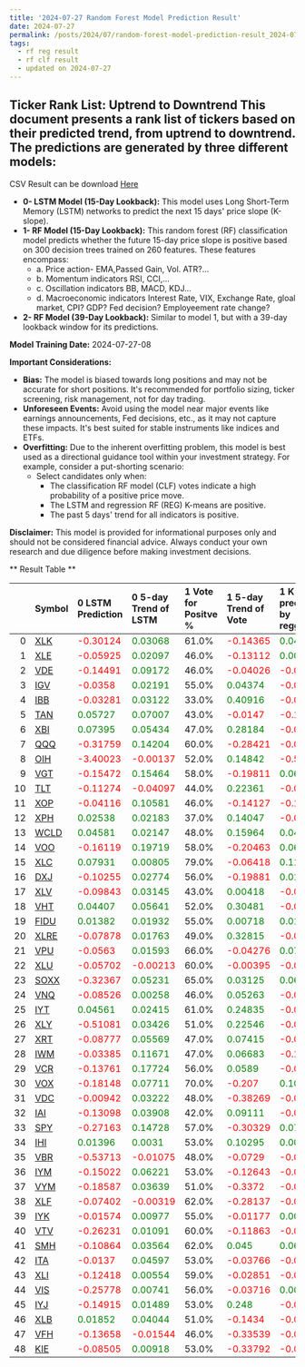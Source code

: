 ```yaml
---
title: '2024-07-27 Random Forest Model Prediction Result'
date: 2024-07-27
permalink: /posts/2024/07/random-forest-model-prediction-result_2024-07-27_08/
tags:
  - rf reg result
  - rf clf result
  - updated on 2024-07-27
---
```

## Ticker Rank List: Uptrend to Downtrend This document presents a rank list of tickers based on their predicted trend, from uptrend to downtrend. The predictions are generated by three different models:
 CSV Result can be download [ Here ](https://cliffordhu.github.io/images/2024-07-27-random-forest-model-prediction-result_2024-07-27_08.csv) 

* **0- LSTM Model (15-Day Lookback):** This model uses Long Short-Term Memory (LSTM) networks to predict the next 15 days' price slope (K-slope). 
* **1- RF Model (15-Day Lookback):** This random forest (RF) classification model predicts whether the future 15-day price slope is positive based on 300 decision trees trained on 260 features. These features encompass: 
     * a. Price action- EMA,Passed Gain, Vol. ATR?...  
     * b. Momentum indicators  RSI, CCI,...  
     * c. Oscillation indicators  BB, MACD, KDJ... 
     * d. Macroeconomic indicators Interest Rate, VIX, Exchange Rate, gloal market, CPI? GDP? Fed decision? Employeement rate change? 
 * **2- RF Model (39-Day Lookback):** Similar to model 1, but with a 39-day lookback window for its predictions. 

 **Model Training Date:** 2024-07-27-08 
 
 **Important Considerations:** 
 
 * **Bias:** The model is biased towards long positions and may not be accurate for short positions. It's recommended for portfolio sizing, ticker screening, risk management, not for day trading.
 * **Unforeseen Events:** Avoid using the model near major events like earnings announcements, Fed decisions, etc., as it may not capture these impacts. It's best suited for stable instruments like indices and ETFs.
 * **Overfitting:** Due to the inherent overfitting problem, this model is best used as a directional guidance tool within your investment strategy. For example, consider a put-shorting scenario:
     * Select candidates only when: 
         * The classification RF model (CLF) votes indicate a high probability of a positive price move.
         * The LSTM and regression RF (REG) K-means are positive. 
         * The past 5 days' trend for all indicators is positive. 
 
 **Disclaimer:** This model is provided for informational purposes only and should not be considered financial advice. Always conduct your own research and due diligence before making investment decisions.



** Result Table **

</details>

|    | Symbol                                                  | 0 LSTM Prediction                            | 0 5-day Trend of LSTM                        | 1 Vote for Positve %   | 1 5-day Trend of Vote                        | 1 K mean predicted by reggresion             | 1 5-day Trend of K mean                      | 2 Vote for Positve %   | 2 5-day Trend of Vote                        | 2 K mean predicted by reggresion             | 2 5-day Trend of K mean                      |   3 LDA Gain Loss dB |        Total | Sector   |   Rank |   Rank Percent |
|---:|:--------------------------------------------------------|:---------------------------------------------|:---------------------------------------------|:-----------------------|:---------------------------------------------|:---------------------------------------------|:---------------------------------------------|:-----------------------|:---------------------------------------------|:---------------------------------------------|:---------------------------------------------|---------------------:|-------------:|:---------|-------:|---------------:|
|  0 | [XLK](https://finance.yahoo.com/quote/XLK/financials)   | <span style="color: red;"> -0.30124 </span>  | <span style="color: green;"> 0.03068 </span> | 61.0%                  | <span style="color: red;"> -0.14365 </span>  | <span style="color: green;"> 0.04176 </span> | <span style="color: red;"> -0.00373 </span>  | 62.0%                  | <span style="color: red;"> -0.21757 </span>  | <span style="color: green;"> 0.03588 </span> | <span style="color: red;"> -0.01235 </span>  |            13.9939   |  16.007      | ETF      |      1 |           0.98 |
|  1 | [XLE](https://finance.yahoo.com/quote/XLE/financials)   | <span style="color: red;"> -0.05925 </span>  | <span style="color: green;"> 0.02097 </span> | 46.0%                  | <span style="color: red;"> -0.13112 </span>  | <span style="color: green;"> 0.00576 </span> | <span style="color: red;"> -0.00108 </span>  | 41.0%                  | <span style="color: red;"> -0.04736 </span>  | <span style="color: green;"> 0.00717 </span> | <span style="color: red;"> -0.00683 </span>  |            13.0812   |  11.7581     | ETF      |      2 |           0.96 |
|  2 | [VDE](https://finance.yahoo.com/quote/VDE/financials)   | <span style="color: red;"> -0.14491 </span>  | <span style="color: green;"> 0.09172 </span> | 46.0%                  | <span style="color: red;"> -0.04026 </span>  | <span style="color: red;"> -0.00411 </span>  | <span style="color: red;"> -0.00619 </span>  | 42.0%                  | <span style="color: red;"> -0.13756 </span>  | <span style="color: red;"> -0.02682 </span>  | <span style="color: red;"> -0.00852 </span>  |            12.5453   |  11.1632     | ETF      |      3 |           0.94 |
|  3 | [IGV](https://finance.yahoo.com/quote/IGV/financials)   | <span style="color: red;"> -0.0358 </span>   | <span style="color: green;"> 0.02191 </span> | 55.0%                  | <span style="color: green;"> 0.04374 </span> | <span style="color: red;"> -0.00519 </span>  | <span style="color: red;"> -0.00238 </span>  | 48.0%                  | <span style="color: red;"> -0.10893 </span>  | <span style="color: green;"> 0.00209 </span> | <span style="color: red;"> -0.0015 </span>   |            10.6614   |  10.9133     | ETF      |      4 |           0.92 |
|  4 | [IBB](https://finance.yahoo.com/quote/IBB/financials)   | <span style="color: red;"> -0.03281 </span>  | <span style="color: green;"> 0.03122 </span> | 33.0%                  | <span style="color: green;"> 0.40916 </span> | <span style="color: red;"> -0.01974 </span>  | <span style="color: green;"> 0.0064 </span>  | 40.0%                  | <span style="color: green;"> 0.40676 </span> | <span style="color: red;"> -0.00716 </span>  | <span style="color: green;"> 0.02179 </span> |            13.524    |  10.7888     | ETF      |      5 |           0.9  |
|  5 | [TAN](https://finance.yahoo.com/quote/TAN/financials)   | <span style="color: green;"> 0.05727 </span> | <span style="color: green;"> 0.07007 </span> | 43.0%                  | <span style="color: red;"> -0.0147 </span>   | <span style="color: red;"> -0.11253 </span>  | <span style="color: red;"> -0.01154 </span>  | 45.0%                  | <span style="color: red;"> -0.05877 </span>  | <span style="color: red;"> -0.12574 </span>  | <span style="color: red;"> -0.00615 </span>  |            11.3592   |  10.2226     | ETF      |      6 |           0.88 |
|  6 | [XBI](https://finance.yahoo.com/quote/XBI/financials)   | <span style="color: green;"> 0.07395 </span> | <span style="color: green;"> 0.05434 </span> | 47.0%                  | <span style="color: green;"> 0.28184 </span> | <span style="color: red;"> -0.07336 </span>  | <span style="color: red;"> -0.00131 </span>  | 48.0%                  | <span style="color: green;"> 0.42746 </span> | <span style="color: red;"> -0.06809 </span>  | <span style="color: green;"> 0.00918 </span> |            10.1818   |   9.67909    | ETF      |      7 |           0.86 |
|  7 | [QQQ](https://finance.yahoo.com/quote/QQQ/financials)   | <span style="color: red;"> -0.31759 </span>  | <span style="color: green;"> 0.14204 </span> | 60.0%                  | <span style="color: red;"> -0.28421 </span>  | <span style="color: red;"> -0.00647 </span>  | <span style="color: red;"> -0.02127 </span>  | 62.0%                  | <span style="color: red;"> -0.18963 </span>  | <span style="color: green;"> 0.03455 </span> | <span style="color: red;"> -0.01512 </span>  |             7.20618  |   9.14142    | ETF      |      8 |           0.84 |
|  8 | [OIH](https://finance.yahoo.com/quote/OIH/financials)   | <span style="color: red;"> -3.40023 </span>  | <span style="color: red;"> -0.00137 </span>  | 52.0%                  | <span style="color: green;"> 0.14842 </span> | <span style="color: red;"> -0.58321 </span>  | <span style="color: red;"> -0.11388 </span>  | 55.0%                  | <span style="color: green;"> 0.06041 </span> | <span style="color: red;"> -0.49348 </span>  | <span style="color: red;"> -0.0444 </span>   |            10.849    |   8.1595     | ETF      |      9 |           0.82 |
|  9 | [VGT](https://finance.yahoo.com/quote/VGT/financials)   | <span style="color: red;"> -0.15472 </span>  | <span style="color: green;"> 0.15464 </span> | 58.0%                  | <span style="color: red;"> -0.19811 </span>  | <span style="color: green;"> 0.06175 </span> | <span style="color: red;"> -0.00094 </span>  | 58.0%                  | <span style="color: red;"> -0.13515 </span>  | <span style="color: green;"> 0.06377 </span> | <span style="color: green;"> 0.00524 </span> |             6.5965   |   7.99128    | ETF      |     10 |           0.8  |
| 10 | [TLT](https://finance.yahoo.com/quote/TLT/financials)   | <span style="color: red;"> -0.11274 </span>  | <span style="color: red;"> -0.04097 </span>  | 44.0%                  | <span style="color: green;"> 0.22361 </span> | <span style="color: red;"> -0.0312 </span>   | <span style="color: green;"> 0.00468 </span> | 43.0%                  | <span style="color: green;"> 0.15722 </span> | <span style="color: red;"> -0.02384 </span>  | <span style="color: green;"> 0.00243 </span> |             8.9972   |   7.63234    | ETF      |     11 |           0.78 |
| 11 | [XOP](https://finance.yahoo.com/quote/XOP/financials)   | <span style="color: red;"> -0.04116 </span>  | <span style="color: green;"> 0.10581 </span> | 46.0%                  | <span style="color: red;"> -0.14127 </span>  | <span style="color: red;"> -0.17205 </span>  | <span style="color: green;"> 0.09192 </span> | 49.0%                  | <span style="color: green;"> 0.00577 </span> | <span style="color: red;"> -0.29112 </span>  | <span style="color: green;"> 0.08889 </span> |             6.4321   |   5.862      | ETF      |     12 |           0.76 |
| 12 | [XPH](https://finance.yahoo.com/quote/XPH/financials)   | <span style="color: green;"> 0.02538 </span> | <span style="color: green;"> 0.02183 </span> | 37.0%                  | <span style="color: green;"> 0.14047 </span> | <span style="color: red;"> -0.0183 </span>   | <span style="color: green;"> 0.00689 </span> | 37.0%                  | <span style="color: green;"> 0.09949 </span> | <span style="color: red;"> -0.01268 </span>  | <span style="color: green;"> 0.00781 </span> |             7.72636  |   5.15566    | ETF      |     13 |           0.73 |
| 13 | [WCLD](https://finance.yahoo.com/quote/WCLD/financials) | <span style="color: green;"> 0.04581 </span> | <span style="color: green;"> 0.02147 </span> | 48.0%                  | <span style="color: green;"> 0.15964 </span> | <span style="color: green;"> 0.04178 </span> | <span style="color: red;"> -0.00115 </span>  | 52.0%                  | <span style="color: green;"> 0.18057 </span> | <span style="color: green;"> 0.03634 </span> | <span style="color: green;"> 0.00298 </span> |             4.60294  |   4.70422    | ETF      |     14 |           0.71 |
| 14 | [VOO](https://finance.yahoo.com/quote/VOO/financials)   | <span style="color: red;"> -0.16119 </span>  | <span style="color: green;"> 0.19719 </span> | 58.0%                  | <span style="color: red;"> -0.20463 </span>  | <span style="color: green;"> 0.06359 </span> | <span style="color: green;"> 0.0158 </span>  | 61.0%                  | <span style="color: red;"> -0.2117 </span>   | <span style="color: green;"> 0.09735 </span> | <span style="color: green;"> 0.02245 </span> |             2.7594   |   4.48251    | ETF      |     15 |           0.69 |
| 15 | [XLC](https://finance.yahoo.com/quote/XLC/financials)   | <span style="color: green;"> 0.07931 </span> | <span style="color: green;"> 0.00805 </span> | 79.0%                  | <span style="color: red;"> -0.06418 </span>  | <span style="color: green;"> 0.11741 </span> | <span style="color: green;"> 0.00023 </span> | 74.0%                  | <span style="color: red;"> -0.13147 </span>  | <span style="color: green;"> 0.11558 </span> | <span style="color: green;"> 0.00624 </span> |            -1.61119  |   3.82704    | ETF      |     16 |           0.67 |
| 16 | [DXJ](https://finance.yahoo.com/quote/DXJ/financials)   | <span style="color: red;"> -0.10255 </span>  | <span style="color: green;"> 0.02774 </span> | 56.0%                  | <span style="color: red;"> -0.19881 </span>  | <span style="color: green;"> 0.0199 </span>  | <span style="color: red;"> -0.0019 </span>   | 61.0%                  | <span style="color: red;"> -0.11442 </span>  | <span style="color: green;"> 0.01108 </span> | <span style="color: red;"> -0.00059 </span>  |             1.79334  |   3.36673    | ETF      |     17 |           0.65 |
| 17 | [XLV](https://finance.yahoo.com/quote/XLV/financials)   | <span style="color: red;"> -0.09843 </span>  | <span style="color: green;"> 0.03145 </span> | 43.0%                  | <span style="color: green;"> 0.00418 </span> | <span style="color: red;"> -0.02941 </span>  | <span style="color: green;"> 0.00343 </span> | 51.0%                  | <span style="color: green;"> 0.02032 </span> | <span style="color: red;"> -0.03572 </span>  | <span style="color: green;"> 0.00127 </span> |             3.96716  |   3.33077    | ETF      |     18 |           0.63 |
| 18 | [VHT](https://finance.yahoo.com/quote/VHT/financials)   | <span style="color: green;"> 0.04407 </span> | <span style="color: green;"> 0.05641 </span> | 52.0%                  | <span style="color: green;"> 0.30481 </span> | <span style="color: red;"> -0.03721 </span>  | <span style="color: green;"> 0.00663 </span> | 53.0%                  | <span style="color: green;"> 0.2806 </span>  | <span style="color: red;"> -0.03878 </span>  | <span style="color: green;"> 0.01308 </span> |             2.28585  |   2.82472    | ETF      |     19 |           0.61 |
| 19 | [FIDU](https://finance.yahoo.com/quote/FIDU/financials) | <span style="color: green;"> 0.01382 </span> | <span style="color: green;"> 0.01932 </span> | 55.0%                  | <span style="color: green;"> 0.00718 </span> | <span style="color: green;"> 0.01976 </span> | <span style="color: red;"> -0.00095 </span>  | 55.0%                  | <span style="color: red;"> -0.03865 </span>  | <span style="color: green;"> 0.00877 </span> | <span style="color: red;"> -0.00046 </span>  |             0.767552 |   1.69861    | ETF      |     20 |           0.59 |
| 20 | [XLRE](https://finance.yahoo.com/quote/XLRE/financials) | <span style="color: red;"> -0.07878 </span>  | <span style="color: green;"> 0.01763 </span> | 49.0%                  | <span style="color: green;"> 0.32815 </span> | <span style="color: red;"> -0.03186 </span>  | <span style="color: red;"> -0.01147 </span>  | 52.0%                  | <span style="color: green;"> 0.2554 </span>  | <span style="color: red;"> -0.04387 </span>  | <span style="color: red;"> -0.01353 </span>  |             1.52221  |   1.56567    | ETF      |     21 |           0.57 |
| 21 | [VPU](https://finance.yahoo.com/quote/VPU/financials)   | <span style="color: red;"> -0.0563 </span>   | <span style="color: green;"> 0.01593 </span> | 66.0%                  | <span style="color: red;"> -0.04276 </span>  | <span style="color: green;"> 0.07633 </span> | <span style="color: green;"> 0.0055 </span>  | 65.0%                  | <span style="color: red;"> -0.01104 </span>  | <span style="color: green;"> 0.08646 </span> | <span style="color: red;"> -0.00239 </span>  |            -1.48728  |   1.53425    | ETF      |     22 |           0.55 |
| 22 | [XLU](https://finance.yahoo.com/quote/XLU/financials)   | <span style="color: red;"> -0.05702 </span>  | <span style="color: red;"> -0.00213 </span>  | 60.0%                  | <span style="color: red;"> -0.00395 </span>  | <span style="color: red;"> -0.08797 </span>  | <span style="color: red;"> -0.0197 </span>   | 59.0%                  | <span style="color: red;"> -0.08328 </span>  | <span style="color: red;"> -0.09102 </span>  | <span style="color: red;"> -0.02037 </span>  |            -1.80708  |  -0.00232855 | ETF      |     23 |           0.53 |
| 23 | [SOXX](https://finance.yahoo.com/quote/SOXX/financials) | <span style="color: red;"> -0.32367 </span>  | <span style="color: green;"> 0.05231 </span> | 65.0%                  | <span style="color: green;"> 0.03125 </span> | <span style="color: green;"> 0.06598 </span> | <span style="color: red;"> -0.00047 </span>  | 66.0%                  | <span style="color: red;"> -0.04165 </span>  | <span style="color: green;"> 0.05072 </span> | <span style="color: red;"> -0.00203 </span>  |            -2.81245  |  -0.0197048  | ETF      |     24 |           0.51 |
| 24 | [VNQ](https://finance.yahoo.com/quote/VNQ/financials)   | <span style="color: red;"> -0.08526 </span>  | <span style="color: green;"> 0.00258 </span> | 46.0%                  | <span style="color: green;"> 0.05263 </span> | <span style="color: red;"> -0.0572 </span>   | <span style="color: red;"> -0.00903 </span>  | 48.0%                  | <span style="color: green;"> 0.20705 </span> | <span style="color: red;"> -0.0781 </span>   | <span style="color: red;"> -0.02263 </span>  |             0.203595 |  -0.472272   | ETF      |     25 |           0.49 |
| 25 | [IYT](https://finance.yahoo.com/quote/IYT/financials)   | <span style="color: green;"> 0.04561 </span> | <span style="color: green;"> 0.02415 </span> | 61.0%                  | <span style="color: green;"> 0.24835 </span> | <span style="color: red;"> -0.00391 </span>  | <span style="color: green;"> 0.00027 </span> | 62.0%                  | <span style="color: green;"> 0.15834 </span> | <span style="color: red;"> -0.0096 </span>   | <span style="color: green;"> 0.00035 </span> |            -4.07858  |  -1.71331    | ETF      |     26 |           0.47 |
| 26 | [XLY](https://finance.yahoo.com/quote/XLY/financials)   | <span style="color: red;"> -0.51081 </span>  | <span style="color: green;"> 0.03426 </span> | 51.0%                  | <span style="color: green;"> 0.22546 </span> | <span style="color: red;"> -0.05131 </span>  | <span style="color: green;"> 0.00653 </span> | 49.0%                  | <span style="color: green;"> 0.13367 </span> | <span style="color: red;"> -0.02611 </span>  | <span style="color: green;"> 0.01497 </span> |            -1.51333  |  -2.01948    | ETF      |     27 |           0.45 |
| 27 | [XRT](https://finance.yahoo.com/quote/XRT/financials)   | <span style="color: red;"> -0.08777 </span>  | <span style="color: green;"> 0.05569 </span> | 47.0%                  | <span style="color: green;"> 0.07415 </span> | <span style="color: red;"> -0.02626 </span>  | <span style="color: red;"> -0.00254 </span>  | 47.0%                  | <span style="color: green;"> 0.10649 </span> | <span style="color: red;"> -0.02804 </span>  | <span style="color: red;"> -0.00078 </span>  |            -1.46655  |  -2.09941    | ETF      |     28 |           0.43 |
| 28 | [IWM](https://finance.yahoo.com/quote/IWM/financials)   | <span style="color: red;"> -0.03385 </span>  | <span style="color: green;"> 0.11671 </span> | 47.0%                  | <span style="color: green;"> 0.06683 </span> | <span style="color: red;"> -0.14493 </span>  | <span style="color: red;"> -0.0112 </span>   | 40.0%                  | <span style="color: green;"> 0.03583 </span> | <span style="color: red;"> -0.10781 </span>  | <span style="color: green;"> 0.00839 </span> |            -1.28567  |  -2.61493    | ETF      |     29 |           0.41 |
| 29 | [VCR](https://finance.yahoo.com/quote/VCR/financials)   | <span style="color: red;"> -0.13761 </span>  | <span style="color: green;"> 0.17724 </span> | 56.0%                  | <span style="color: green;"> 0.0589 </span>  | <span style="color: red;"> -0.0715 </span>   | <span style="color: green;"> 0.00723 </span> | 56.0%                  | <span style="color: green;"> 0.07038 </span> | <span style="color: red;"> -0.04226 </span>  | <span style="color: green;"> 0.0051 </span>  |            -4.02058  |  -3.00684    | ETF      |     30 |           0.39 |
| 30 | [VOX](https://finance.yahoo.com/quote/VOX/financials)   | <span style="color: red;"> -0.18148 </span>  | <span style="color: green;"> 0.07711 </span> | 70.0%                  | <span style="color: red;"> -0.207 </span>    | <span style="color: green;"> 0.10225 </span> | <span style="color: red;"> -0.00697 </span>  | 71.0%                  | <span style="color: red;"> -0.08672 </span>  | <span style="color: green;"> 0.12356 </span> | <span style="color: red;"> -0.00946 </span>  |            -7.01264  |  -3.07336    | ETF      |     31 |           0.37 |
| 31 | [VDC](https://finance.yahoo.com/quote/VDC/financials)   | <span style="color: red;"> -0.00942 </span>  | <span style="color: green;"> 0.03222 </span> | 48.0%                  | <span style="color: red;"> -0.38269 </span>  | <span style="color: red;"> -0.01644 </span>  | <span style="color: green;"> 0.00033 </span> | 57.0%                  | <span style="color: red;"> -0.13555 </span>  | <span style="color: red;"> -0.00669 </span>  | <span style="color: green;"> 0.0027 </span>  |            -4.29664  |  -3.81682    | ETF      |     32 |           0.35 |
| 32 | [IAI](https://finance.yahoo.com/quote/IAI/financials)   | <span style="color: red;"> -0.13098 </span>  | <span style="color: green;"> 0.03908 </span> | 42.0%                  | <span style="color: green;"> 0.09111 </span> | <span style="color: red;"> -0.05707 </span>  | <span style="color: red;"> -0.00427 </span>  | 46.0%                  | <span style="color: green;"> 0.17618 </span> | <span style="color: red;"> -0.06196 </span>  | <span style="color: red;"> -0.0018 </span>   |            -2.64395  |  -3.96378    | ETF      |     33 |           0.33 |
| 33 | [SPY](https://finance.yahoo.com/quote/SPY/financials)   | <span style="color: red;"> -0.27163 </span>  | <span style="color: green;"> 0.14728 </span> | 57.0%                  | <span style="color: red;"> -0.30329 </span>  | <span style="color: green;"> 0.07721 </span> | <span style="color: green;"> 0.03671 </span> | 54.0%                  | <span style="color: red;"> -0.30048 </span>  | <span style="color: green;"> 0.05992 </span> | <span style="color: green;"> 0.01569 </span> |            -5.35567  |  -4.5633     | ETF      |     34 |           0.31 |
| 34 | [IHI](https://finance.yahoo.com/quote/IHI/financials)   | <span style="color: green;"> 0.01396 </span> | <span style="color: green;"> 0.0031 </span>  | 53.0%                  | <span style="color: green;"> 0.10295 </span> | <span style="color: green;"> 0.00287 </span> | <span style="color: green;"> 0.00143 </span> | 56.0%                  | <span style="color: green;"> 0.30089 </span> | <span style="color: red;"> -0.01059 </span>  | <span style="color: red;"> -0.00122 </span>  |            -6.64638  |  -5.68708    | ETF      |     35 |           0.29 |
| 35 | [VBR](https://finance.yahoo.com/quote/VBR/financials)   | <span style="color: red;"> -0.53713 </span>  | <span style="color: red;"> -0.01075 </span>  | 48.0%                  | <span style="color: red;"> -0.0729 </span>   | <span style="color: red;"> -0.06119 </span>  | <span style="color: red;"> -0.00988 </span>  | 50.0%                  | <span style="color: red;"> -0.15135 </span>  | <span style="color: red;"> -0.05937 </span>  | <span style="color: red;"> -0.01183 </span>  |            -4.97822  |  -5.73441    | ETF      |     36 |           0.27 |
| 36 | [IYM](https://finance.yahoo.com/quote/IYM/financials)   | <span style="color: red;"> -0.15022 </span>  | <span style="color: green;"> 0.06221 </span> | 53.0%                  | <span style="color: red;"> -0.12643 </span>  | <span style="color: red;"> -0.04383 </span>  | <span style="color: red;"> -0.00977 </span>  | 56.0%                  | <span style="color: red;"> -0.1246 </span>   | <span style="color: red;"> -0.03162 </span>  | <span style="color: red;"> -0.01368 </span>  |            -7.47715  |  -6.79795    | ETF      |     37 |           0.24 |
| 37 | [VYM](https://finance.yahoo.com/quote/VYM/financials)   | <span style="color: red;"> -0.18587 </span>  | <span style="color: green;"> 0.03639 </span> | 51.0%                  | <span style="color: red;"> -0.3372 </span>   | <span style="color: red;"> -0.02294 </span>  | <span style="color: red;"> -0.00242 </span>  | 50.0%                  | <span style="color: red;"> -0.25145 </span>  | <span style="color: red;"> -0.00935 </span>  | <span style="color: red;"> -0.00066 </span>  |            -7.16698  |  -7.21548    | ETF      |     38 |           0.22 |
| 38 | [XLF](https://finance.yahoo.com/quote/XLF/financials)   | <span style="color: red;"> -0.07402 </span>  | <span style="color: red;"> -0.00319 </span>  | 62.0%                  | <span style="color: red;"> -0.28137 </span>  | <span style="color: red;"> -0.0181 </span>   | <span style="color: green;"> 0.00219 </span> | 63.0%                  | <span style="color: red;"> -0.25467 </span>  | <span style="color: red;"> -0.02238 </span>  | <span style="color: red;"> -0.00178 </span>  |           -10.0851   |  -7.58142    | ETF      |     39 |           0.2  |
| 39 | [IYK](https://finance.yahoo.com/quote/IYK/financials)   | <span style="color: red;"> -0.01574 </span>  | <span style="color: green;"> 0.00977 </span> | 55.0%                  | <span style="color: red;"> -0.01177 </span>  | <span style="color: green;"> 0.00048 </span> | <span style="color: red;"> -0.00247 </span>  | 56.0%                  | <span style="color: red;"> -0.0687 </span>   | <span style="color: red;"> -0.00541 </span>  | <span style="color: red;"> -0.00287 </span>  |            -8.87727  |  -7.77371    | ETF      |     40 |           0.18 |
| 40 | [VTV](https://finance.yahoo.com/quote/VTV/financials)   | <span style="color: red;"> -0.26231 </span>  | <span style="color: green;"> 0.01091 </span> | 60.0%                  | <span style="color: red;"> -0.11863 </span>  | <span style="color: red;"> -0.01831 </span>  | <span style="color: green;"> 0.00319 </span> | 57.0%                  | <span style="color: red;"> -0.2294 </span>   | <span style="color: red;"> -0.0014 </span>   | <span style="color: green;"> 0.00059 </span> |            -9.50439  |  -8.08714    | ETF      |     41 |           0.16 |
| 41 | [SMH](https://finance.yahoo.com/quote/SMH/financials)   | <span style="color: red;"> -0.10864 </span>  | <span style="color: green;"> 0.03564 </span> | 62.0%                  | <span style="color: green;"> 0.045 </span>   | <span style="color: green;"> 0.06187 </span> | <span style="color: red;"> -0.0104 </span>   | 62.0%                  | <span style="color: green;"> 0.03303 </span> | <span style="color: green;"> 0.11348 </span> | <span style="color: red;"> -0.00427 </span>  |           -10.9519   |  -8.66269    | ETF      |     42 |           0.14 |
| 42 | [ITA](https://finance.yahoo.com/quote/ITA/financials)   | <span style="color: red;"> -0.0137 </span>   | <span style="color: green;"> 0.04597 </span> | 53.0%                  | <span style="color: red;"> -0.03766 </span>  | <span style="color: red;"> -0.05328 </span>  | <span style="color: red;"> -0.00649 </span>  | 51.0%                  | <span style="color: green;"> 0.05 </span>    | <span style="color: red;"> -0.0354 </span>   | <span style="color: green;"> 0.00335 </span> |            -9.75097  |  -9.37183    | ETF      |     43 |           0.12 |
| 43 | [XLI](https://finance.yahoo.com/quote/XLI/financials)   | <span style="color: red;"> -0.12418 </span>  | <span style="color: green;"> 0.00554 </span> | 59.0%                  | <span style="color: red;"> -0.02851 </span>  | <span style="color: red;"> -0.00328 </span>  | <span style="color: green;"> 0.00349 </span> | 57.0%                  | <span style="color: green;"> 0.01295 </span> | <span style="color: red;"> -0.0022 </span>   | <span style="color: green;"> 0.00655 </span> |           -11.2222   |  -9.82753    | ETF      |     44 |           0.1  |
| 44 | [VIS](https://finance.yahoo.com/quote/VIS/financials)   | <span style="color: red;"> -0.25778 </span>  | <span style="color: green;"> 0.00741 </span> | 56.0%                  | <span style="color: red;"> -0.03716 </span>  | <span style="color: green;"> 0.00323 </span> | <span style="color: green;"> 0.01424 </span> | 57.0%                  | <span style="color: red;"> -0.02046 </span>  | <span style="color: red;"> -0.0014 </span>   | <span style="color: green;"> 0.0095 </span>  |           -10.9109   |  -9.89622    | ETF      |     45 |           0.08 |
| 45 | [IYJ](https://finance.yahoo.com/quote/IYJ/financials)   | <span style="color: red;"> -0.14915 </span>  | <span style="color: green;"> 0.01489 </span> | 53.0%                  | <span style="color: green;"> 0.248 </span>   | <span style="color: red;"> -0.03338 </span>  | <span style="color: green;"> 0.00368 </span> | 56.0%                  | <span style="color: green;"> 0.26816 </span> | <span style="color: red;"> -0.01316 </span>  | <span style="color: green;"> 0.00404 </span> |           -10.6716   |  -9.92051    | ETF      |     46 |           0.06 |
| 46 | [XLB](https://finance.yahoo.com/quote/XLB/financials)   | <span style="color: green;"> 0.01852 </span> | <span style="color: green;"> 0.04044 </span> | 51.0%                  | <span style="color: red;"> -0.1434 </span>   | <span style="color: red;"> -0.01505 </span>  | <span style="color: green;"> 0.0064 </span>  | 50.0%                  | <span style="color: red;"> -0.08206 </span>  | <span style="color: red;"> -0.01996 </span>  | <span style="color: red;"> -0.0 </span>      |           -10.4046   | -10.3053     | ETF      |     47 |           0.04 |
| 47 | [VFH](https://finance.yahoo.com/quote/VFH/financials)   | <span style="color: red;"> -0.13658 </span>  | <span style="color: red;"> -0.01544 </span>  | 46.0%                  | <span style="color: red;"> -0.33539 </span>  | <span style="color: red;"> -0.06058 </span>  | <span style="color: red;"> -0.00644 </span>  | 50.0%                  | <span style="color: red;"> -0.17855 </span>  | <span style="color: red;"> -0.04511 </span>  | <span style="color: red;"> -0.00365 </span>  |           -13.4091   | -13.9673     | ETF      |     48 |           0.02 |
| 48 | [KIE](https://finance.yahoo.com/quote/KIE/financials)   | <span style="color: red;"> -0.08505 </span>  | <span style="color: green;"> 0.00918 </span> | 53.0%                  | <span style="color: red;"> -0.33792 </span>  | <span style="color: red;"> -0.00842 </span>  | <span style="color: red;"> -0.00143 </span>  | 50.0%                  | <span style="color: red;"> -0.3708 </span>   | <span style="color: red;"> -0.00912 </span>  | <span style="color: red;"> -0.0037 </span>   |           -15.3135   | -15.1083     | ETF      |     49 |           0    |
 </details>

